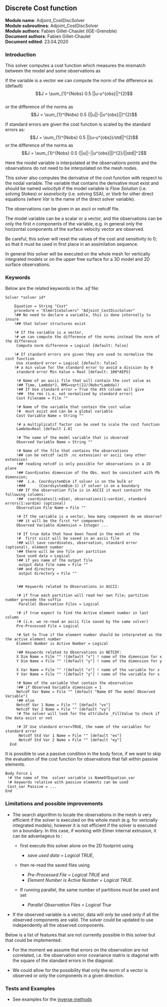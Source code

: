 ## Discrete Cost function

**Module name**: Adjoint_CostDiscSolver  
**Module subroutines**: Adjoint_CostDiscSolver  
**Module authors**: Fabien Gillet-Chaulet (IGE-Grenoble)  
**Document authors**: Fabien Gillet-Chaulet  
**Document edited**: 23.04.2020  



### Introduction
This solver computes a cost function which measures the mismatch between the model and some observations as  

If the variable is a vector we can compute the norm of the difference as (default)
$$J = \sum_{1}^{Nobs} 0.5 ||u-u^{obs}||^{2}$$  
or the difference of the norms as
$$J = \sum_{1}^{Nobs} 0.5 (||u||-||u^{obs}||)^{2}$$

If standard errors are given the cost function is scaled by the standard errors as:
$$J = \sum_{1}^{Nobs} 0.5 ||(u-u^{obs})/std||^{2}$$
or the difference of the norms as
$$J = \sum_{1}^{Nobs} 0.5 (||u||-||u^{obs}||)^{2}/||std||^2$$


Here the model variable is interpolated at the observations points and the observations do not need to be interpolated on the mesh nodes.

This solver also computes the derivative of the cost function with respect to the nodal variable. The variable that contains the derivative must exist and should be named *velocityb* if the model variable is *Flow Solution* (i.e. solving Stokes) or *ssavelocity* (i.e. solving SSA), or *Varb* for other direct equations (where *Var* is the name of the direct solver variable).

The observations can be given in an ascii or netcdf file. 

The model variable can be a scalar or a vector, and the observations can be only the first *n* components of the variable, e.g. in general only the horizontal components of the surface velocity vector are observed.

Be careful, this solver will reset the values of the cost and sensitivity to 0; so that it must be used in first place in an assimilation sequence.

In general this solver will be executed on the whole mesh for vertically integrated models or on the upper free surface
for a 3D model and 2D surface observations.

###  Keywords

Below are the related keywords in the *.sif* file:  


```
Solver *solver id* 
  
    Equation = String "Cost"  
    procedure = "ElmerIceSolvers" "Adjoint_CostDiscSolver"
    !## No need to declare a variable, this is done internally to insure 
    !## that Solver structures exist

    !# If the variable is a vector, 
    !# we can compute the difference of the norms instead the norm of the difference
     Compute norm difference = Logical [default: false]

    !# If standard errors are given they are used to normalise the cost function
     Use standard error = Logical [default: false]
    !# a min value for the standard error to avoid a division by 0
     standard error Min Value = Real [default: 100*AEPS]
     
     !# Name of an ascii file that will contain the cost value as
     !## Time, Lambda*J, RMS=sqrt(2J/(Nobs*Lambda))
     !## If Use standard error = True the 4th column will give 
     !##  the rms (i.e. not normalised by standard error)
     Cost Filename = File ""
     
     !# Name of the variable that contain the cost value
     !#  must exist and can be a global variable
     Cost Variable Name = String ""
     
     !# a multiplicatif factor can be used to scale the cost function
     Lambda=Real [default 1.0]
     
     !# The name of the model variable that is observed
     Observed Variable Name = String ""
     
     !# Name of the file that contains the observations
     !## can be netcdf (with .nc extension) or ascii (any other extension)
     !## reading netcdf is only possible for observations in a 2D plane
     !## Coordinates dimension of the Obs. must be consistent with Pb dimension;
     !##  i.e. CoordsystemDim if solver is on the bulk or 
     !###      (CoordsystemDim-1) if solver is on a boundary
     !## If the observation file is in ASCII it must containt the following columns:
     !##  coordinates(1:ndim), observations(1:vardim), standard errors(1:vardim) (optional)
     Observation File Name = File "" 
     
     !# If the variable is a vector, how many component do we observe?
     !## it will be the first *n* components
     Observed Variable dimension = Integer ...
   
     !# If true data that have been found in the mesh at the 
     !#  first visit will be saved in an ascii file
     !## will save coordinates, observation, standard error (optional), element number
     !## there will be one file per partition
     Save used data = Logical 
     !## if yes name of the output file
      output data file name = File ""
     !## and directory
      output directory = File ""
     
     
     !## Keywords related to Observations in ASCII:
     
     !# if True each partition will read her own file; partition number precede the suffix
      Parallel Observation Files = Logical  

     !# if true expect to find the Active element number in last column 
     !# (i.e. we re-read an ascii file saved by the same solver)
     Pre-Processed File = Logical 

     !# Set to True if the element number should be interpreted as the the active element number
     Element Number is Active Number = Logical 
   
     !## Keywords related to Observations in NETCDF:
     X Dim Name = File "" ![default "x"] ! name of the dimension for x
     Y Dim Name = File "" ![default "y"] ! name of the dimension for y
     
     X Var Name = File "" ![default "x"] ! name of the variable for x
     Y Var Name = File "" ![default "y"] ! name of the variable for x
     
     !# Name of the variable that contain the observation
     !## if Observed Variable dimension = 1
     Netcdf Var Name = File "" [default "Name Of The model Observed Variable"]
     !## else
     Netcdf Var 1 Name = File "" [default "vx"]
     Netcdf Var 2 Name = File "" [default "vy"]
     !# The solver will look for the attribute _FillValue to check if the data exist or not
      
     !# IF Use standard error=TRUE, the name of the variables for standard error
      Netcdf Std Var 1 Name = File "" [default "ex"]
      Netcdf Std Var 2 Name = File "" [default "ey"]
  End

```


It is possible to use a passive condition in the body force, if we want to skip the evaluation of the cost function for observations that fall within passive elements.

```
Body Force i
 !# the name of the  solver variable is NameOfEquation_var
 !# keywords relative with passive elements can be used
 Cost_var Passive = ...
End
```

### Limitations and possible improvements

- The search algorithm to locate the observations in the mesh is very efficient if the solver is executed on the whole mesh (e.g. for vertcially integrated models); however it is not efficient if the solver is executed on a boundary. 
In this case, if working with Elmer internal extrusion, it can be advantageus to :  

   - first execute this solver alone on the 2D footprint using 
      - *save used data = Logical TRUE*, 

   - then re-read the saved files using  
     - *Pre-Processed File = Logical TRUE* and  
     - *Element Number is Active Number = Logical TRUE*. 

   - If running parallel, the same number of partitions must be used and set
     - *Parallel Observation Files = Logical True*

- If the observed variable is a vector, data will only be used only if all the observed components are valid. The solver could be updated to use independently all the observed components.

Below is a list of features that are not currently possible in this solver but that could be implemented:

- For the moment we assume that errors on the observation are not correlated, i.e. the observation error covariance matrix is diagonal with the square of the standard errors in the diagonal. 

- We could allow for the possibility that only the norm of a vector is observed or only the components in a given direction.


### Tests and Examples

- See examples for the [inverse methods](../../examples/Inverse_Methods)

